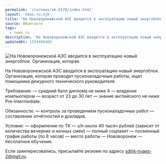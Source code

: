 ```yaml
---
permalink: '/ru/news/vk-5578/index.html'
layout: 'news.ru.njk'
title: 'На Нововоронежской АЭС вводится в эксплуатацию новый энергоблок'
source: ВКонтакте
tags:
  - news_ru
description: 'На Нововоронежской АЭС вводится в эксплуатацию новый энергоблок'
updatedAt: 1534496460
---
```

![На Нововоронежской АЭС вводится в эксплуатацию новый энергоблок. Организация, которая](https://sun9-16.userapi.com/impf/c850136/v850136577/40bd/0wZwd8sdD8g.jpg?size=900x600&quality=96&proxy=1&sign=fb5af020c683937eccc43a39b31a51f1&c_uniq_tag=ipWp6ie-xylk_2bF3JjWMbmp8MYF9-KdCH-XX2mE66c&type=album)

На Нововоронежской АЭС вводится в эксплуатацию новый энергоблок. Организация, которая проводит пусконаладочные работы, ищет помощника дежурного технического руководителя.

Требования:
— средний балл диплома не ниже 4
— владение компьютером
— возраст от 23 до 30 лет
— знание английского не ниже Pre-Intermediate.

Обязанности:
— контроль за проведением пусконаладочных работ
— составление отчётностей и докладов.

Условия:
— оформление по ТК
— з/п около 40 тысяч рублей (зависит от количества вечерних и ночных смен)
— полный соцпакет
— посменный график работы (по 8 часов)
— место работы — Нововоронеж
— бесплатное обучение.

Если заинтересовались, присылайте резюме по адресу sdtrk-nvaes-2@mail.ru.
